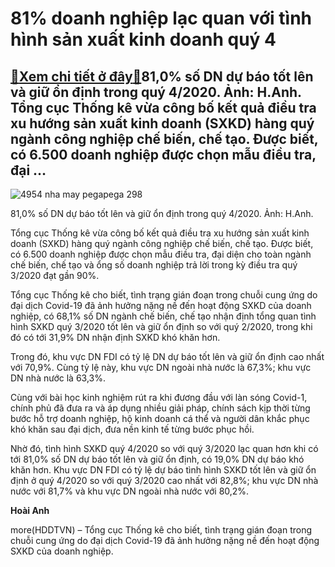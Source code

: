 81% doanh nghiệp lạc quan với tình hình sản xuất kinh doanh quý 4
=================================================================

[:gift:Xem chi tiết ở đây:gift:](https://hddtvn.com/81-doanh-nghiep-lac-quan-voi-tinh-hinh-san-xuat-kinh-doanh-quy-4/)81,0% số DN dự báo tốt lên và giữ ổn định trong quý 4/2020. Ảnh: H.Anh. Tổng cục Thống kê vừa công bố kết quả điều tra xu hướng sản xuất kinh doanh (SXKD) hàng quý ngành công nghiệp chế biến, chế tạo. Được biết, có 6.500 doanh nghiệp được chọn mẫu điều tra, đại …
-----------------------------------------------------------------------------------------------------------------------------------------------------------------------------------------------------------------------------------------------------------------------





![4954 nha may pegapega 298](https://hddtvn.com/wp-content/uploads/2021/01/4954_Nha_may_PEGAPEGA_298-3.jpg "undefined")


81,0% số DN dự báo tốt lên và giữ ổn định trong quý 4/2020. Ảnh: H.Anh.



Tổng cục Thống kê vừa công bố kết quả điều tra xu hướng sản xuất kinh doanh (SXKD) hàng quý ngành công nghiệp chế biến, chế tạo. Được biết, có 6.500 doanh nghiệp được chọn mẫu điều tra, đại diện cho toàn ngành chế biến, chế tạo và ổng số doanh nghiệp trả lời trong kỳ điều tra quý 3/2020 đạt gần 90%.


Tổng cục Thống kê cho biết, tình trạng gián đoạn trong chuỗi cung ứng do đại dịch Covid-19 đã ảnh hưởng nặng nề đến hoạt động SXKD của doanh nghiệp, có 68,1% số DN ngành chế biến, chế tạo nhận định tổng quan tình hình SXKD quý 3/2020 tốt lên và giữ ổn định so với quý 2/2020, trong khi đó có tới 31,9% DN nhận định SXKD khó khăn hơn.


Trong đó, khu vực DN FDI có tỷ lệ DN dự báo tốt lên và giữ ổn định cao nhất với 70,9%. Cùng tỷ lệ này, khu vực DN ngoài nhà nước là 67,3%; khu vực DN nhà nước là 63,3%.


Cùng với bài học kinh nghiệm rút ra khi đương đầu với làn sóng Covid-1, chính phủ đã đưa ra và áp dụng nhiều giải pháp, chính sách kịp thời từng bước hỗ trợ doanh nghiệp, hộ kinh doanh cá thể và người dân khắc phục khó khăn sau đại dịch, đưa nền kinh tế từng bước phục hồi.


Nhờ đó, tình hình SXKD quý 4/2020 so với quý 3/2020 lạc quan hơn khi có tới 81,0% số DN dự báo tốt lên và giữ ổn định, có 19,0% DN dự báo khó khăn hơn. Khu vực DN FDI có tỷ lệ dự báo tình hình SXKD tốt lên và giữ ổn định ở quý 4/2020 so với quý 3/2020 cao nhất với 82,8%; khu vực DN nhà nước với 81,7% và khu vực DN ngoài nhà nước với 80,2%.




**Hoài Anh**



more(HDDTVN) – Tổng cục Thống kê cho biết, tình trạng gián đoạn trong chuỗi cung ứng do đại dịch Covid-19 đã ảnh hưởng nặng nề đến hoạt động SXKD của doanh nghiệp.

